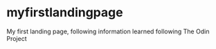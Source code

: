# myfirstlandingpage
My first landing page, following information learned following The Odin Project
